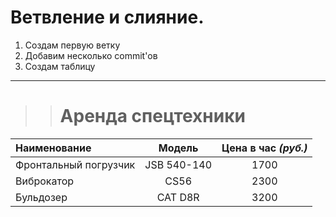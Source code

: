 # Ветвление и слияние.

1. Создам первую ветку
2. Добавим несколько commit'ов
3. Создам таблицу
***

>> # Аренда спецтехники
Наименование | Модель | Цена в час _(руб.)_ |
:-------------------- | :--------: | :-----: | 
Фронтальный погрузчик | JSB 540-140 | 1700
Виброкатор | CS56 | 2300
Бульдозер | CAT D8R | 3200
